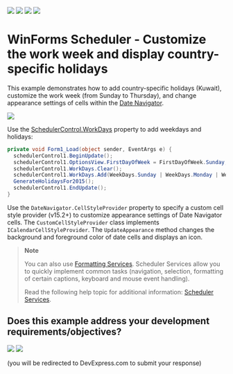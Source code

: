 <!-- default badges list -->
![](https://img.shields.io/endpoint?url=https://codecentral.devexpress.com/api/v1/VersionRange/128634456/24.2.1%2B)
[![](https://img.shields.io/badge/Open_in_DevExpress_Support_Center-FF7200?style=flat-square&logo=DevExpress&logoColor=white)](https://supportcenter.devexpress.com/ticket/details/E27)
[![](https://img.shields.io/badge/📖_How_to_use_DevExpress_Examples-e9f6fc?style=flat-square)](https://docs.devexpress.com/GeneralInformation/403183)
[![](https://img.shields.io/badge/💬_Leave_Feedback-feecdd?style=flat-square)](#does-this-example-address-your-development-requirementsobjectives)
<!-- default badges end -->
# WinForms Scheduler - Customize the work week and display country-specific holidays

This example demonstrates how to add country-specific holidays (Kuwait), customize the work week (from Sunday to Thursday), and change appearance settings of cells within the [Date Navigator](https://docs.devexpress.com/WindowsForms/1740/controls-and-libraries/scheduler/visual-elements/date-navigator).

![](https://raw.githubusercontent.com/DevExpress-Examples/how-to-display-a-custom-work-week-and-holidays-e27/15.2.4+/media/5f1d0e44-95d3-11e5-80bf-00155d62480c.png)

Use the [SchedulerControl.WorkDays](https://docs.devexpress.com/WindowsForms/DevExpress.XtraScheduler.SchedulerControl.WorkDays) property to add weekdays and holidays:

```csharp
private void Form1_Load(object sender, EventArgs e) {
  schedulerControl1.BeginUpdate();
  schedulerControl1.OptionsView.FirstDayOfWeek = FirstDayOfWeek.Sunday;
  schedulerControl1.WorkDays.Clear();
  schedulerControl1.WorkDays.Add(WeekDays.Sunday | WeekDays.Monday | WeekDays.Tuesday | WeekDays.Wednesday | WeekDays.Thursday);
  GenerateHolidaysFor2015();
  schedulerControl1.EndUpdate();
}
```

Use the `DateNavigator.CellStyleProvider` property to specify a custom cell style provider (v15.2+) to customize appearance settings of Date Navigator cells. The `CustomCellStyleProvider` class implements `ICalendarCellStyleProvider`. The `UpdateAppearance` method changes the background and foreground color of date cells and displays an icon.

> **Note**
>
> You can also use [Formatting Services](https://docs.devexpress.com/WindowsForms/4747/controls-and-libraries/scheduler/services/formatting-services). Scheduler Services allow you to quickly implement common tasks (navigation, selection, formatting of certain captions, keyboard and mouse event handling).
>
> Read the following help topic for additional information: [Scheduler Services](https://docs.devexpress.com/WindowsForms/4106/controls-and-libraries/scheduler/services).



<!-- feedback -->
## Does this example address your development requirements/objectives?

[<img src="https://www.devexpress.com/support/examples/i/yes-button.svg"/>](https://www.devexpress.com/support/examples/survey.xml?utm_source=github&utm_campaign=winforms-scheduler-country-specific-work-week-holidays&~~~was_helpful=yes) [<img src="https://www.devexpress.com/support/examples/i/no-button.svg"/>](https://www.devexpress.com/support/examples/survey.xml?utm_source=github&utm_campaign=winforms-scheduler-country-specific-work-week-holidays&~~~was_helpful=no)

(you will be redirected to DevExpress.com to submit your response)
<!-- feedback end -->
